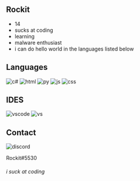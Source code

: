 ## Rockit
* 14
* sucks at coding
* learning
* malware enthusiast 
* i can do hello world in the languages listed below




## Languages
<div id="badges">
  <img src="https://img.shields.io/badge/C%23-239120?style=for-the-badge&logo=c-sharp&logoColor=white" alt="c#"/>
  
  <img src="https://img.shields.io/badge/HTML5-E34F26?style=for-the-badge&logo=html5&logoColor=white" alt="html"/>
  
  <img src="https://img.shields.io/badge/Python-FFD43B?style=for-the-badge&logo=python&logoColor=blue" alt="py"/>

  <img src="https://img.shields.io/badge/JavaScript-323330?style=for-the-badge&logo=javascript&logoColor=F7DF1E" alt="js"/>
 
  <img src="https://img.shields.io/badge/CSS3-1572B6?style=for-the-badge&logo=css3&logoColor=white" alt="css"/>
  
  
  
  
  

</div>


## IDES
<div id="badges">
  <img src="https://img.shields.io/badge/VSCode-0078D4?style=for-the-badge&logo=visual%20studio%20code&logoColor=white" alt="vscode"/>
  <img src="https://img.shields.io/badge/Visual_Studio-5C2D91?style=for-the-badge&logo=visual%20studio&logoColor=white" alt="vs"/>

</div>

 
## Contact
  <img src="https://img.shields.io/badge/Discord-5865F2?style=for-the-badge&logo=discord&logoColor=white" alt="discord"/>
 
Rockit#5530
  
  
  
  
  
  ###### i suck at coding
  
